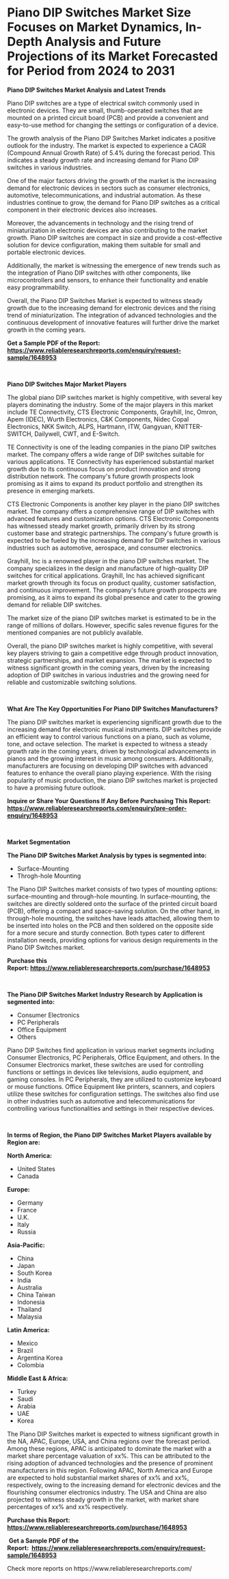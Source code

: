 <p><h1>Piano DIP Switches Market Size Focuses on Market Dynamics, In-Depth Analysis and Future Projections of its Market Forecasted for Period from 2024 to 2031</h1></p><p><strong>Piano DIP Switches Market Analysis and Latest Trends</strong></p>
<p><p>Piano DIP switches are a type of electrical switch commonly used in electronic devices. They are small, thumb-operated switches that are mounted on a printed circuit board (PCB) and provide a convenient and easy-to-use method for changing the settings or configuration of a device.</p><p>The growth analysis of the Piano DIP Switches Market indicates a positive outlook for the industry. The market is expected to experience a CAGR (Compound Annual Growth Rate) of 5.4% during the forecast period. This indicates a steady growth rate and increasing demand for Piano DIP switches in various industries.</p><p>One of the major factors driving the growth of the market is the increasing demand for electronic devices in sectors such as consumer electronics, automotive, telecommunications, and industrial automation. As these industries continue to grow, the demand for Piano DIP switches as a critical component in their electronic devices also increases.</p><p>Moreover, the advancements in technology and the rising trend of miniaturization in electronic devices are also contributing to the market growth. Piano DIP switches are compact in size and provide a cost-effective solution for device configuration, making them suitable for small and portable electronic devices.</p><p>Additionally, the market is witnessing the emergence of new trends such as the integration of Piano DIP switches with other components, like microcontrollers and sensors, to enhance their functionality and enable easy programmability.</p><p>Overall, the Piano DIP Switches Market is expected to witness steady growth due to the increasing demand for electronic devices and the rising trend of miniaturization. The integration of advanced technologies and the continuous development of innovative features will further drive the market growth in the coming years.</p></p>
<p><strong>Get a Sample PDF of the Report:&nbsp; <a href="https://www.reliableresearchreports.com/enquiry/request-sample/1648953">https://www.reliableresearchreports.com/enquiry/request-sample/1648953</a></strong></p>
<p>&nbsp;</p>
<p><strong>Piano DIP Switches Major Market Players</strong></p>
<p><p>The global piano DIP switches market is highly competitive, with several key players dominating the industry. Some of the major players in this market include TE Connectivity, CTS Electronic Components, Grayhill, Inc, Omron, Apem (IDEC), Wurth Electronics, C&K Components, Nidec Copal Electronics, NKK Switch, ALPS, Hartmann, ITW, Gangyuan, KNITTER-SWITCH, Dailywell, CWT, and E-Switch.</p><p>TE Connectivity is one of the leading companies in the piano DIP switches market. The company offers a wide range of DIP switches suitable for various applications. TE Connectivity has experienced substantial market growth due to its continuous focus on product innovation and strong distribution network. The company's future growth prospects look promising as it aims to expand its product portfolio and strengthen its presence in emerging markets.</p><p>CTS Electronic Components is another key player in the piano DIP switches market. The company offers a comprehensive range of DIP switches with advanced features and customization options. CTS Electronic Components has witnessed steady market growth, primarily driven by its strong customer base and strategic partnerships. The company's future growth is expected to be fueled by the increasing demand for DIP switches in various industries such as automotive, aerospace, and consumer electronics.</p><p>Grayhill, Inc is a renowned player in the piano DIP switches market. The company specializes in the design and manufacture of high-quality DIP switches for critical applications. Grayhill, Inc has achieved significant market growth through its focus on product quality, customer satisfaction, and continuous improvement. The company's future growth prospects are promising, as it aims to expand its global presence and cater to the growing demand for reliable DIP switches.</p><p>The market size of the piano DIP switches market is estimated to be in the range of millions of dollars. However, specific sales revenue figures for the mentioned companies are not publicly available.</p><p>Overall, the piano DIP switches market is highly competitive, with several key players striving to gain a competitive edge through product innovation, strategic partnerships, and market expansion. The market is expected to witness significant growth in the coming years, driven by the increasing adoption of DIP switches in various industries and the growing need for reliable and customizable switching solutions.</p></p>
<p>&nbsp;</p>
<p><strong>What Are The Key Opportunities For Piano DIP Switches Manufacturers?</strong></p>
<p><p>The piano DIP switches market is experiencing significant growth due to the increasing demand for electronic musical instruments. DIP switches provide an efficient way to control various functions on a piano, such as volume, tone, and octave selection. The market is expected to witness a steady growth rate in the coming years, driven by technological advancements in pianos and the growing interest in music among consumers. Additionally, manufacturers are focusing on developing DIP switches with advanced features to enhance the overall piano playing experience. With the rising popularity of music production, the piano DIP switches market is projected to have a promising future outlook.</p></p>
<p><strong>Inquire or Share Your Questions If Any Before Purchasing This Report: <a href="https://www.reliableresearchreports.com/enquiry/pre-order-enquiry/1648953">https://www.reliableresearchreports.com/enquiry/pre-order-enquiry/1648953</a></strong></p>
<p>&nbsp;</p>
<p><strong>Market Segmentation</strong></p>
<p><strong>The Piano DIP Switches Market Analysis by types is segmented into:</strong></p>
<p><ul><li>Surface-Mounting</li><li>Throgh-hole Mounting</li></ul></p>
<p><p>The Piano DIP Switches market consists of two types of mounting options: surface-mounting and through-hole mounting. In surface-mounting, the switches are directly soldered onto the surface of the printed circuit board (PCB), offering a compact and space-saving solution. On the other hand, in through-hole mounting, the switches have leads attached, allowing them to be inserted into holes on the PCB and then soldered on the opposite side for a more secure and sturdy connection. Both types cater to different installation needs, providing options for various design requirements in the Piano DIP Switches market.</p></p>
<p><strong>Purchase this Report:&nbsp;<a href="https://www.reliableresearchreports.com/purchase/1648953">https://www.reliableresearchreports.com/purchase/1648953</a></strong></p>
<p>&nbsp;</p>
<p><strong>The Piano DIP Switches Market Industry Research by Application is segmented into:</strong></p>
<p><ul><li>Consumer Electronics</li><li>PC Peripherals</li><li>Office Equipment</li><li>Others</li></ul></p>
<p><p>Piano DIP Switches find application in various market segments including Consumer Electronics, PC Peripherals, Office Equipment, and others. In the Consumer Electronics market, these switches are used for controlling functions or settings in devices like televisions, audio equipment, and gaming consoles. In PC Peripherals, they are utilized to customize keyboard or mouse functions. Office Equipment like printers, scanners, and copiers utilize these switches for configuration settings. The switches also find use in other industries such as automotive and telecommunications for controlling various functionalities and settings in their respective devices.</p></p>
<p>&nbsp;</p>
<p><strong>In terms of Region, the Piano DIP Switches Market Players available by Region are:</strong></p>
<p>
    <p> <strong> North America: </strong>
        <ul>
            <li>United States</li>
            <li>Canada</li>
        </ul>
        </p> 
    <p> <strong> Europe: </strong>
        <ul>
            <li>Germany</li>
            <li>France</li>
            <li>U.K.</li>
            <li>Italy</li>
            <li>Russia</li>
        </ul>
        </p> 
    <p> <strong> Asia-Pacific: </strong>
        <ul>
            <li>China</li>
            <li>Japan</li>
            <li>South Korea</li>
            <li>India</li>
            <li>Australia</li>
            <li>China Taiwan</li>
            <li>Indonesia</li>
            <li>Thailand</li>
            <li>Malaysia</li>
        </ul>
        </p> 
    <p> <strong> Latin America: </strong>
        <ul>
            <li>Mexico</li>
            <li>Brazil</li>
            <li>Argentina Korea</li>
            <li>Colombia</li>
        </ul>
        </p> 
    <p> <strong> Middle East & Africa: </strong>
        <ul>
            <li>Turkey</li>
            <li>Saudi</li>
            <li>Arabia</li>
            <li>UAE</li>
            <li>Korea</li>
        </ul>
    </p>
    </p>
<p><p>The Piano DIP Switches market is expected to witness significant growth in the NA, APAC, Europe, USA, and China regions over the forecast period. Among these regions, APAC is anticipated to dominate the market with a market share percentage valuation of xx%. This can be attributed to the rising adoption of advanced technologies and the presence of prominent manufacturers in this region. Following APAC, North America and Europe are expected to hold substantial market shares of xx% and xx%, respectively, owing to the increasing demand for electronic devices and the flourishing consumer electronics industry. The USA and China are also projected to witness steady growth in the market, with market share percentages of xx% and xx% respectively.</p></p>
<p><strong>Purchase this Report: <a href="https://www.reliableresearchreports.com/purchase/1648953">https://www.reliableresearchreports.com/purchase/1648953</a></strong></p>
<p>&nbsp;<strong>Get a Sample PDF of the Report:&nbsp;&nbsp;<a href="https://www.reliableresearchreports.com/enquiry/request-sample/1648953">https://www.reliableresearchreports.com/enquiry/request-sample/1648953</a></strong></p>
<p><strong></strong></p>
<p>Check more reports on https://www.reliableresearchreports.com/</p>